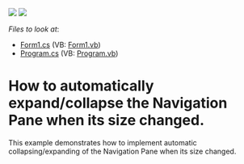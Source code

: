 <!-- default badges list -->
[![](https://img.shields.io/badge/Open_in_DevExpress_Support_Center-FF7200?style=flat-square&logo=DevExpress&logoColor=white)](https://supportcenter.devexpress.com/ticket/details/E1009)
[![](https://img.shields.io/badge/📖_How_to_use_DevExpress_Examples-e9f6fc?style=flat-square)](https://docs.devexpress.com/GeneralInformation/403183)
<!-- default badges end -->
<!-- default file list -->
*Files to look at*:

* [Form1.cs](./CS/Q139896/Form1.cs) (VB: [Form1.vb](./VB/Q139896/Form1.vb))
* [Program.cs](./CS/Q139896/Program.cs) (VB: [Program.vb](./VB/Q139896/Program.vb))
<!-- default file list end -->
# How to automatically expand/collapse the Navigation Pane when its size changed. 


<p>This example demonstrates how to implement automatic collapsing/expanding of the Navigation Pane when its size changed.</p>

<br/>


